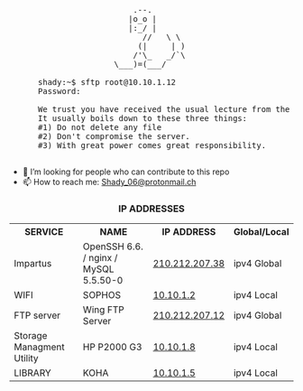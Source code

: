 <pre>

					      .--.
					     |o_o |
					     |:_/ |
				            //   \ \
				           (|     | )
				          /'\_   _/`\
					  \___)=(___/
									  
	  shady:~$ sftp root@10.10.1.12                                                                     
	  Password:                                 
	  
	  We trust you have received the usual lecture from the local System Administrator.   
	  It usually boils down to these three things:
	  #1) Do not delete any file                                                                
	  #2) Don't compromise the server.               
	  #3) With great power comes great responsibility.                                          

</pre>

- 🤔 I’m looking for people who can contribute to this repo
- 📫 How to reach me: Shady_06@protonmail.ch

<!-- ###CONNECT TO THE NETWORK BEFORE ACCESSING THE FTP SERVER, LOGIN TO SOPHOS DOESN'T MATTER JUST BE CONNECTED TO THE NETWORK -->
<!--
## IP ADDRESSES
| SERVICE | NAME | IP ADDRESS |
| ------------ | ------------ | ------------ |
| WIFI | SOPHOS | [10.10.1.2](https://10.10.1.2:8090/httpclient.html "10.10.1.2")|
| FTP server | Wing FTP Server | [210.212.207.12](http://210.212.207.12/login.html "210.212.207.12") |
| LIBRARY | KOHA | [10.10.1.5](http://10.10.1.5/inout/login.php "10.10.1.5") |
| Storage Managment Utility | HP P2000 G3 | [10.10.1.8](http://10.10.1.8 "10.10.1.8") |
| Impartus | OpenSSH 6.6.1 / nginx / MySQL 5.5.50-0 | [210.212.207.38](http://210.212.207.38/login/#/ "210.212.207.38") |
-->

<strong><h3 align="center" >IP ADDRESSES</h3></strong>

<div align="center">
<table>
	<tr>
		<th> SERVICE </th>
		<th> NAME </th>
		<th> IP ADDRESS </th>
		<th> Global/Local </th>
	</tr>
	<tr>
		<td> Impartus </td>
		<td>OpenSSH 6.6. / nginx / MySQL 5.5.50-0</td>
		<td><a href="http://210.212.207.38/login/#/">210.212.207.38</a></td>
		<td>ipv4 Global</td>
	</tr>
	<tr>
		<td> WIFI </td>
		<td> SOPHOS </td>
		<td><a href="http://10.10.1.2"> 10.10.1.2 </a></td>
		<td>ipv4 Local</td>
	</tr>
	<tr>
		<td> FTP server </td>
		<td> Wing FTP Server </td>
		<td><a href="http://210.212.207.12/login.html"> 210.212.207.12 </a></td>
		<td>ipv4 Global</td>
	</tr>
	<tr>
		<td> Storage Managment Utility </td>
		<td> HP P2000 G3 </td>
		<td><a href="http://10.10.1.8">10.10.1.8</a></td>
		<td>ipv4 Local</td>
	</tr>
	<tr>
		<td> LIBRARY </td>
		<td> KOHA </td>
		<td><a href="http://10.10.1.5/inout/login.php"> 10.10.1.5 </a></td>
		<td>ipv4 Local</td>
	</tr>
</table>
<div>
